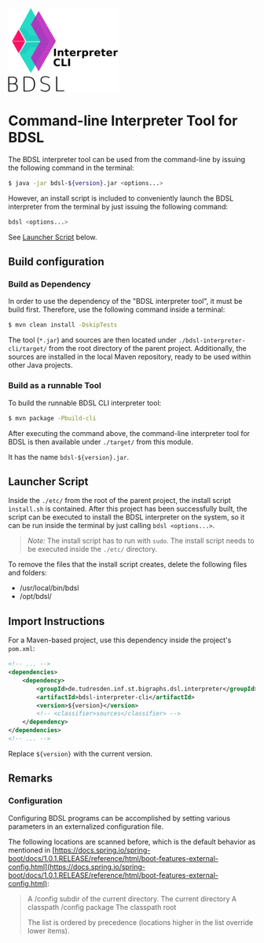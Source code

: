 <img src="../etc/logo-bdsl-cli-dark.png" style="zoom:90%;" />

# Command-line Interpreter Tool for BDSL

The BDSL interpreter tool can be used from the command-line by issuing the following command in the terminal:
```bash
$ java -jar bdsl-${version}.jar <options...>
```

However, an install script is included to conveniently launch the BDSL interpreter from the terminal by just issuing the following command:
```bash
bdsl <options...>
```
See [Launcher Script](#Launcher-Script) below.

## Build configuration

### Build as Dependency
In order to use the dependency of the "BDSL interpreter tool", it must be build first.
Therefore, use the following command inside a terminal:
```bash
$ mvn clean install -DskipTests
```

The tool (`*.jar`) and sources are then located under `./bdsl-interpreter-cli/target/` from the root directory of the parent project.
Additionally, the sources are installed in the local Maven repository, ready to be used within other Java projects.

### Build as a runnable Tool

To build the runnable BDSL CLI interpreter tool:
```bash
$ mvn package -Pbuild-cli
```

After executing the command above, the command-line interpreter tool for BDSL is then available under `./target/` from this module.

It has the name `bdsl-${version}.jar`.

## Launcher Script

Inside the `./etc/` from the root of the parent project, the install script `ìnstall.sh` is contained.
After this project has been successfully built, the script can be executed to install the BDSL interpreter on the system, so it can be run inside the terminal by just calling `bdsl <options...>`.

> *Note:* The install script has to run with `sudo`. The install script needs to be executed inside the `./etc/` directory.

To remove the files that the install script creates, delete the following files and folders:
- /usr/local/bin/bdsl
- /opt/bdsl/

## Import Instructions

For a Maven-based project, use this dependency inside the project's `pom.xml`:
```xml
<!-- ... -->
<dependencies>
    <dependency>
        <groupId>de.tudresden.inf.st.bigraphs.dsl.interpreter</groupId>
        <artifactId>bdsl-interpreter-cli</artifactId>
        <version>${version}</version>
        <!-- <classifier>sources</classifier> -->
    </dependency>
</dependencies>
<!-- ... -->
```

Replace `${version}` with the current version.

## Remarks

### Configuration

Configuring BDSL programs can be accomplished by setting various parameters in an externalized configuration file.

The following locations are scanned before, which is the default behavior as mentioned in
[https://docs.spring.io/spring-boot/docs/1.0.1.RELEASE/reference/html/boot-features-external-config.html](https://docs.spring.io/spring-boot/docs/1.0.1.RELEASE/reference/html/boot-features-external-config.html):
> A /config subdir of the current directory.
> The current directory
> A classpath /config package
> The classpath root
>
> The list is ordered by precedence (locations higher in the list override lower items).